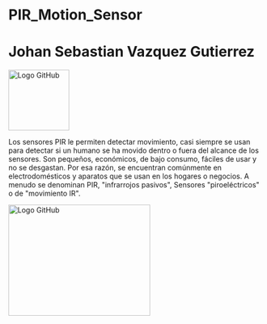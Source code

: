 # PIR_Motion_Sensor

# Johan Sebastian Vazquez Gutierrez

<a target="_top"><img src= "https://i.imgur.com/uWteCty.gif" width="120" height="120" alt="Logo GitHub" border="0" /></a>

Los sensores PIR le permiten detectar movimiento, casi siempre se usan para detectar si un humano se ha movido dentro o fuera del alcance de los sensores. Son pequeños, económicos, de bajo consumo, fáciles de usar y no se desgastan. Por esa razón, se encuentran comúnmente en electrodomésticos y aparatos que se usan en los hogares o negocios. A menudo se denominan PIR, "infrarrojos pasivos",
Sensores "piroeléctricos" o de "movimiento IR".

<a target="_top"><img src= "https://content.instructables.com/ORIG/FXY/EQAU/FYIZHAJN/FXYEQAUFYIZHAJN.jpg?auto=webp&frame=1&crop=3:2&width=807&fit=bounds&md=6e7ab9813972c99e99532482e1e81e80" width="280" height="220" alt="Logo GitHub" border="0" /></a>

